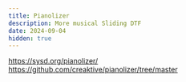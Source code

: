 ```yaml
---
title: Pianolizer
description: More musical Sliding DTF
date: 2024-09-04
hidden: true
---
```


https://sysd.org/pianolizer/
https://github.com/creaktive/pianolizer/tree/master

<!-- <script setup>
import { defineClientComponent } from 'vitepress'

const Pianolizer = defineClientComponent(() => {
  return import('./Pianolizer.vue')
})
</script>

<Pianolizer/> -->
